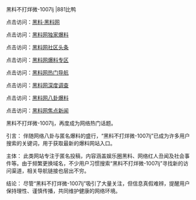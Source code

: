 黑料不打烊微-1007lj |881比鸭

点击访问：<a href="https://heiliaolvzlu3.pages.dev">黑料·黑料网</a>

点击访问：<a href="https://heiliaoyvnrda.pages.dev">黑料网独家爆料</a>

点击访问：<a href="https://heiliaox6jgh3.pages.dev">黑料网社区头条</a>

点击访问：<a href="https://heiliao5s28gk.pages.dev">黑料网爆料专区</a>

点击访问：<a href="https://heiliaoxfe5rb.pages.dev">黑料网热门导航</a>

点击访问：<a href="https://heiliaoubleqx.pages.dev">黑料网深度调查</a>

点击访问：<a href="https://heiliaokof3cy.pages.dev">黑料网八卦爆料</a>

点击访问：<a href="https://heiliaotlyq53.pages.dev">黑料网焦点新闻</a>

黑料不打烊微-1007lj，再度成为网络热门话题。

引言：
伴随网络八卦与匿名爆料的盛行，“黑料不打烊微-1007lj”已成为许多用户搜索的关键词，用于获取最新的爆料网站入口。

主体：
此类网站专注于匿名投稿，内容涵盖娱乐圈黑料、网络红人丑闻及社会事件等。由于频繁更换域名，不少用户习惯搜索“黑料不打烊微-1007lj”寻找新的访问渠道，相关导航链接也层出不穷。

结论：
尽管“黑料不打烊微-1007lj”吸引了大量关注，但信息真假难辨，提醒用户保持理性、谨慎传播，共同维护健康的网络环境。

